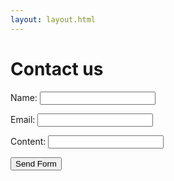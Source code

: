 ```yaml
---
layout: layout.html
---
```

# Contact us
<form data-netlify="true" method="post">
  <p>
    <label>Name:
      <input type="text" name="name">
    </label>    
  </p>
  <p>
    <label for="email">Email:</label>
    <input type="email" id="email" name="email">    
  </p>
  <p>
    <label for="content">Content:</label>
    <input type="content" id="content" name="content">    
  </p>
  <input type="hidden" name="_next" value="https://sad-mccarthy-a61d59.netlify.app/thanks">
  <input type="submit" value="Send Form">
</form>
